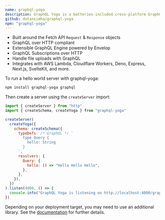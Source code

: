 ```yaml
---
name: graphql-yoga
description: GraphQL Yoga is a batteries-included cross-platform GraphQL over HTTP spec-compliant GraphQL Server using Envelop and GraphQL Tools.
github: dotansimha/graphql-yoga
npm: "graphql-yoga"
---
```


- Built around the Fetch API `Request` & `Response` objects
- GraphQL over HTTP compliant
- Extensible GraphQL Engine powered by Envelop
- GraphQL Subscriptions over HTTP
- Handle file uploads with GraphQL
- Integrates with AWS Lambda, Cloudflare Workers, Deno, Express, Next.js, SvelteKit, and more.

To run a hello world server with graphql-yoga:

```bash
npm install graphql-yoga graphql
```

Then create a server using the `createServer` import:

```js
import { createServer } from "http"
import { createSchema, createYoga } from "graphql-yoga"

createServer(
  createYoga({
    schema: createSchema({
      typeDefs: /* GraphQL */ `
        type Query {
          hello: String
        }
      `,
      resolvers: {
        Query: {
          hello: () => "Hello Hello Hello",
        },
      },
    }),
  })
).listen(4000, () => {
  console.info("GraphQL Yoga is listening on http://localhost:4000/graphql")
})
```

Depending on your deployment target, you may need to use an additional library. See the [documentation](https://www.graphql-yoga.com/docs) for further details.
